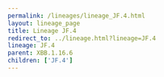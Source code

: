 ```yaml
---
permalink: /lineages/lineage_JF.4.html
layout: lineage_page
title: Lineage JF.4
redirect_to: ../lineage.html?lineage=JF.4
lineage: JF.4
parent: XBB.1.16.6
children: ['JF.4']
---
```

